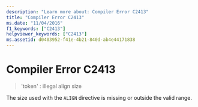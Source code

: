 ```yaml
---
description: "Learn more about: Compiler Error C2413"
title: "Compiler Error C2413"
ms.date: "11/04/2016"
f1_keywords: ["C2413"]
helpviewer_keywords: ["C2413"]
ms.assetid: d0403952-f41e-4b21-840d-ab4e44171838
---
```

# Compiler Error C2413

> 'token' : illegal align size

The size used with the `ALIGN` directive is missing or outside the valid range.

